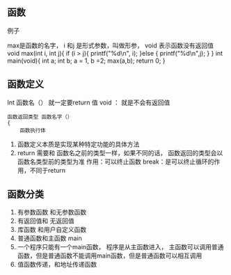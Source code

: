 ## 函数
例子

max是函数的名字， i 和j 是形式参数，叫做形参， void 表示函数没有返回值
    void max(int i, int j){
      if (i > j){
        printf("%d\n", i);
      }else {
        printf("%d\n",j);
      }
    }
    int main(void){
      int a;
      int b;
      a = 1, b =2;
      max(a,b);
      return 0;
    }
    
    
## 函数定义
Int 函数名（） 就一定要return 值
void ： 就是不会有返回值

    函数返回类型 函数名字（）
    { 
        函数执行体
        
1. 函数定义本质是实现某种特定功能的具体方法
2. return 需要和 函数名之前的类型一样，如果不同的话， 函数返回的类型会以函数名类型前的类型为准
作用：可以终止函数
break：是可以终止循环的作用，不同于return

## 函数分类
1. 有参数函数 和无参数函数
2. 有返回值和 无返回值
3. 库函数 和用户自定义函数
4. 普通函数和主函数 main
5. 一个程序只能有一个main函数， 程序是从主函数进入， 主函数可以调用普通函数，但是普通函数不能调用main函数，但是普通函数可以相互调用
6. 值函数传递，和地址传递函数



